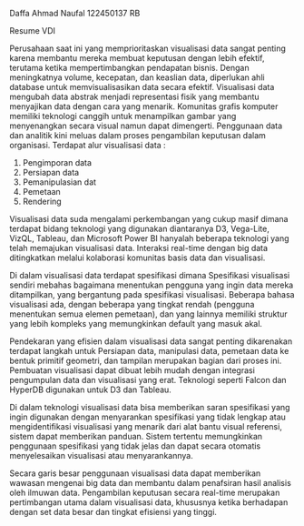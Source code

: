Daffa Ahmad Naufal
122450137 
RB

Resume VDI

Perusahaan saat ini yang memprioritaskan visualisasi data sangat penting karena membantu mereka membuat keputusan dengan lebih efektif, terutama ketika mempertimbangkan pendapatan bisnis. Dengan meningkatnya volume, kecepatan, dan keaslian data, diperlukan ahli database untuk memvisualisasikan data secara efektif. Visualisasi data mengubah data abstrak menjadi representasi fisik yang membantu menyajikan data dengan cara yang menarik. Komunitas grafis komputer memiliki teknologi canggih untuk menampilkan gambar yang menyenangkan secara visual namun dapat dimengerti. Penggunaan data dan analitik kini meluas dalam proses pengambilan keputusan dalam organisasi. Terdapat alur visualisasi data : 
1. Pengimporan data
2. Persiapan data
3. Pemanipulasian dat
4. Pemetaan
5. Rendering

Visualisasi data suda mengalami perkembangan yang cukup masif dimana terdapat bidang teknologi yang digunakan diantaranya D3, Vega-Lite, VizQL, Tableau, dan Microsoft Power BI hanyalah beberapa teknologi yang telah memajukan visualisasi data. Interaksi real-time dengan big data ditingkatkan melalui kolaborasi komunitas basis data dan visualisasi.

Di dalam visualisasi data terdapat spesifikasi dimana Spesifikasi visualisasi sendiri mebahas bagaimana menentukan pengguna yang ingin data mereka ditampilkan, yang bergantung pada spesifikasi visualisasi. Beberapa bahasa visualisasi ada, dengan beberapa yang tingkat rendah (pengguna menentukan semua elemen pemetaan), dan yang lainnya memiliki struktur yang lebih kompleks yang memungkinkan default yang masuk akal.

Pendekaran yang efisien dalam visualisasi data sangat penting dikarenakan terdapat langkah untuk Persiapan data, manipulasi data, pemetaan data ke bentuk primitif geometri, dan tampilan merupakan bagian dari proses ini.
 Pembuatan visualisasi dapat dibuat lebih mudah dengan integrasi pengumpulan data dan visualisasi yang erat. Teknologi seperti Falcon dan HyperDB digunakan untuk D3 dan Tableau.

Di dalam teknologi visualisasi data bisa memberikan saran spesifikasi yang ingin digunakan dengan menyarankan spesifikasi yang tidak lengkap atau mengidentifikasi visualisasi yang menarik dari alat bantu visual referensi, sistem dapat memberikan panduan. Sistem tertentu memungkinkan penggunaan spesifikasi yang tidak jelas dan dapat secara otomatis menyelesaikan visualisasi atau menyarankannya.

Secara garis besar  penggunaan visualisasi data dapat memberikan wawasan mengenai big data dan membantu dalam penafsiran hasil analisis oleh ilmuwan data. Pengambilan keputusan secara real-time merupakan pertimbangan utama dalam visualisasi data, khususnya ketika berhadapan dengan set data besar dan tingkat efisiensi yang tinggi.
